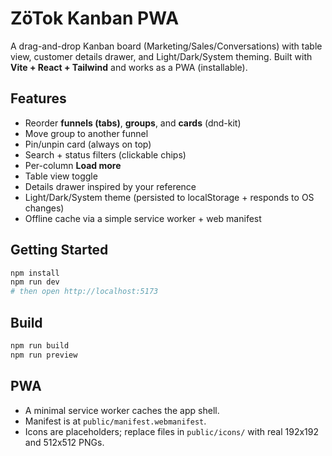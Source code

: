 # ZöTok Kanban PWA

A drag-and-drop Kanban board (Marketing/Sales/Conversations) with table view, customer details drawer, and Light/Dark/System theming. Built with **Vite + React + Tailwind** and works as a PWA (installable).

## Features
- Reorder **funnels (tabs)**, **groups**, and **cards** (dnd-kit)
- Move group to another funnel
- Pin/unpin card (always on top)
- Search + status filters (clickable chips)
- Per-column **Load more**
- Table view toggle
- Details drawer inspired by your reference
- Light/Dark/System theme (persisted to localStorage + responds to OS changes)
- Offline cache via a simple service worker + web manifest

## Getting Started
```bash
npm install
npm run dev
# then open http://localhost:5173
```

## Build
```bash
npm run build
npm run preview
```

## PWA
- A minimal service worker caches the app shell.
- Manifest is at `public/manifest.webmanifest`.
- Icons are placeholders; replace files in `public/icons/` with real 192x192 and 512x512 PNGs.
